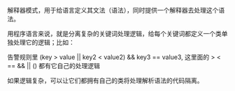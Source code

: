 解释器模式，用于给语言定义其文法（语法），同时提供一个解释器去处理这个语法。

用程序语言来说，就是分离复杂的关键词处理逻辑，给每个关键词都定义一个类单独处理它的逻辑；比如：

告警规则里 (key > value || key2 < value2) && key3 == value3, 这里面的 > < == && || () 都有它自己的处理逻辑

如果逻辑复杂，可以让它们都拥有自己的类将处理解析语法的代码隔离。
